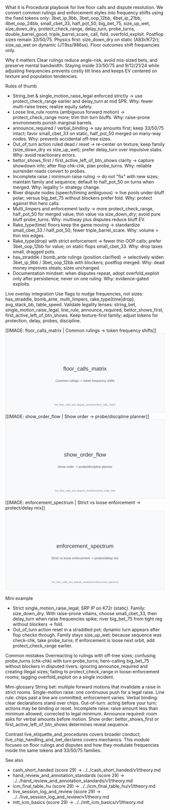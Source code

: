 What it is
Procedural playbook for live floor calls and dispute resolution. We convert common rulings and enforcement styles into frequency shifts using the fixed tokens only: 3bet_ip_9bb, 3bet_oop_12bb, 4bet_ip_21bb, 4bet_oop_24bb, small_cbet_33, half_pot_50, big_bet_75, size_up_wet, size_down_dry, protect_check_range, delay_turn, probe_turns, double_barrel_good, triple_barrel_scare, call, fold, overfold_exploit. Postflop sizes remain 33/50/75. Physics first: size_down_dry on static (A83r/K72r); size_up_wet on dynamic (JT9ss/986ss). Floor outcomes shift frequencies only.

Why it matters
Clear rulings reduce angle-risk, avoid mis-sized bets, and preserve mental bandwidth. Staying inside 33/50/75 and 9/12/21/24 while adjusting frequencies prevents costly tilt lines and keeps EV centered on texture and population tendencies.

Rules of thumb
- String_bet & single_motion_raise_legal enforced strictly → use protect_check_range earlier and delay_turn at mid SPR. Why: fewer multi-raise trees; realize equity safely. 
- Loose line_rule rooms (ambiguous forward motion) → protect_check_range more; trim thin turn bluffs. Why: raise-prone environments punish marginal barrels. 
- announce_required / verbal_binding → say amounts first; keep 33/50/75 intact; favor small_cbet_33 on static, half_pot_50 merged on many-way nodes. Why: prevents accidental off-tree sizes. 
- Out_of_turn action ruled dead / reset → re-center on texture; keep family (size_down_dry vs size_up_wet); prefer delay_turn over impulsive stabs. Why: avoid reactionary errors. 
- bettor_shows_first / first_active_left_of_btn_shows clarity → capture showdown info; after flop chk-chk, plan probe_turns. Why: reliable surrender reads convert to probes. 
- Incomplete raise / minimum raise ruling → do not "fix" with new sizes; maintain family and sequence; default to half_pot_50 on turns when merged. Why: legality != strategy change. 
- River dispute nodes (speech/timing ambiguous) → live pools under-bluff polar; versus big_bet_75 without blockers prefer fold. Why: protect against thin hero calls. 
- Multi_limpers and enforcement laxity → more protect_check_range, half_pot_50 for merged value; thin value via size_down_dry; avoid pure bluff probe_turns. Why: multiway plus disputes reduce bluff EV. 
- Rake_type(time) floors keep the game moving → standardize small_cbet_33 / half_pot_50; fewer triple_barrel_scare. Why: volume > thin mix edges. 
- Rake_type(drop) with strict enforcement → fewer thin OOP calls; prefer 3bet_oop_12bb for value; on static flops small_cbet_33. Why: drop taxes small, dragged pots. 
- has_straddle / bomb_ante rulings (position clarified) → selectively widen 3bet_ip_9bb / 3bet_oop_12bb with blockers; postflop merged. Why: dead money improves steals; sizes unchanged. 
- Documentation mindset: when disputes repeat, adopt overfold_exploit only after persistence; never on one ruling. Why: evidence-gated exploits.

Live overlay integration
Use flags to nudge frequencies, not sizes: has_straddle, bomb_ante, multi_limpers, rake_type(time|drop), avg_stack_bb, table_speed. Validate legality lenses: string_bet, single_motion_raise_legal, line_rule, announce_required, bettor_shows_first, first_active_left_of_btn_shows. Keep texture-first family; adjust tokens for protection, delay, probes, discipline.

[[IMAGE: floor_calls_matrix | Common rulings -> token frequency shifts]]
![Common rulings -> token frequency shifts](images/floor_calls_matrix.svg)
[[IMAGE: show_order_flow | Show order -> probe/discipline planner]]
![Show order -> probe/discipline planner](images/show_order_flow.svg)
[[IMAGE: enforcement_spectrum | Strict vs loose enforcement -> protect/delay mix]]
![Strict vs loose enforcement -> protect/delay mix](images/enforcement_spectrum.svg)

Mini example
- Strict single_motion_raise_legal; SRP IP on K72r (static). Family: size_down_dry. With raise-prone villains, choose small_cbet_33, then delay_turn when raise frequencies spike; river big_bet_75 from tight reg without blockers → fold. 
- Out_of_turn action reset in a straddled pot; dynamic turn appears after flop checks through. Family stays size_up_wet; because sequence was check-chk, take probe_turns; if enforcement is loose next orbit, add protect_check_range earlier.

Common mistakes
Overreacting to rulings with off-tree sizes; confusing probe_turns (chk-chk) with turn probe_turns; hero-calling big_bet_75 without blockers in disputed rivers; ignoring announce_required and creating illegal sizes; failing to protect_check_range in loose-enforcement rooms; tagging overfold_exploit on a single incident.

Mini-glossary
String bet: multiple forward motions that invalidate a raise in strict rooms. 
Single-motion raise: one continuous push for a legal raise. 
Line rule: chips past a line are committed; enforcement varies. 
Verbal binding: clear declarations stand over chips. 
Out-of-turn: acting before your turn; actions may be binding or reset. 
Incomplete raise: raise amount less than minimum allowed; corrected to legal minimum. 
Announce required: room asks for verbal amounts before motion. 
Show order: bettor_shows_first or first_active_left_of_btn_shows determines reveal sequence.

Contrast
live_etiquette_and_procedures covers broader conduct; live_chip_handling_and_bet_declares covers mechanics. This module focuses on floor rulings and disputes and how they modulate frequencies inside the same tokens and 33/50/75 families.

See also
- cash_short_handed (score 29) → ../../cash_short_handed/v1/theory.md
- hand_review_and_annotation_standards (score 29) → ../../hand_review_and_annotation_standards/v1/theory.md
- icm_final_table_hu (score 29) → ../../icm_final_table_hu/v1/theory.md
- live_session_log_and_review (score 29) → ../../live_session_log_and_review/v1/theory.md
- mtt_icm_basics (score 29) → ../../mtt_icm_basics/v1/theory.md